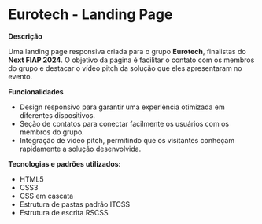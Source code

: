 # Eurotech - Landing Page

**Descrição**

Uma landing page responsiva criada para o grupo **Eurotech**, finalistas do **Next FIAP 2024**. O objetivo da página é facilitar o contato com os membros do grupo e destacar o vídeo pitch da solução que eles apresentaram no evento.

**Funcionalidades**
- Design responsivo para garantir uma experiência otimizada em diferentes dispositivos.
- Seção de contatos para conectar facilmente os usuários com os membros do grupo.
- Integração de vídeo pitch, permitindo que os visitantes conheçam rapidamente a solução desenvolvida.

**Tecnologias e padrões utilizados:**
- HTML5
- CSS3
- CSS em cascata
- Estrutura de pastas padrão ITCSS
- Estrutura de escrita RSCSS
